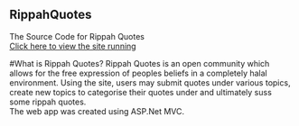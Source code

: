 ## RippahQuotes
The Source Code for Rippah Quotes  
[Click here to view the site running](http://rippahquotes.azurewebsites.net/)

#What is Rippah Quotes?
Rippah Quotes is an open community which allows for the free expression of peoples beliefs in a completely halal environment.
Using the site, users may submit quotes under various topics, create new topics to categorise their quotes under and 
ultimately suss some rippah quotes.    
The web app was created using ASP.Net MVC.
